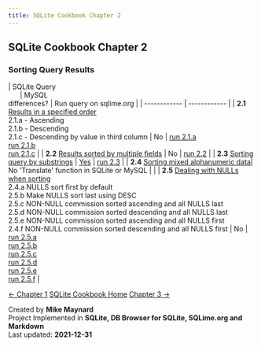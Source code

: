 ```yaml
---
title: SQLite Cookbook Chapter 2
---
```

## SQLite Cookbook Chapter 2

### Sorting Query Results

| SQLite Query &nbsp; &nbsp; &nbsp; &nbsp; &nbsp; &nbsp; &nbsp; &nbsp; &nbsp; &nbsp; &nbsp; &nbsp; &nbsp; &nbsp; &nbsp; &nbsp; &nbsp; &nbsp; &nbsp; &nbsp; &nbsp; &nbsp; &nbsp; &nbsp; &nbsp; &nbsp; &nbsp; &nbsp; &nbsp; &nbsp; &nbsp; &nbsp; &nbsp; &nbsp; &nbsp; &nbsp; &nbsp; &nbsp; &nbsp; &nbsp; &nbsp; &nbsp; &nbsp; &nbsp; &nbsp; &nbsp; &nbsp; &nbsp; &nbsp; &nbsp; &nbsp; &nbsp; &nbsp; &nbsp;      | MySQL<br>differences? | Run query on sqlime.org |
| ------------ | ------------ |
| **2.1** [Results in a specified order](https://github.com/bibliodatos/SQLite_Cookbook/blob/main/chapter_2/2.1.sql)<br>  2.1.a  - Ascending<br>  2.1.b - Descending<br>  2.1.c - Descending by value in third column | No | [run 2.1.a](https://sqlime.org/#gist:d4c9c5d7fde993304b59fdb51059701f)<br>[run 2.1.b](https://sqlime.org/#gist:6c6cc239ea780bd808948c2f6e8a02ed)<br>[run 2.1.c](https://sqlime.org/#gist:e5943e9e3bb4d1304d850e3693b48272) |
| **2.2** [Results sorted by multiple fields](https://github.com/bibliodatos/SQLite_Cookbook/blob/main/chapter_2/2.2.sql) | No | [run 2.2](https://sqlime.org/#gist:d0d5f1ff743bf98c628efc437c906102) |
| **2.3** [Sorting query by substrings](https://github.com/bibliodatos/SQLite_Cookbook/blob/main/chapter_2/2.3.sql) | [Yes](len.html) | [run 2.3](https://sqlime.org/#gist:bdcd7b9f6ba74a4704ae9a2ef8f0aaeb) |
| **2.4** [Sorting mixed alphanumeric data](https://github.com/bibliodatos/SQLite_Cookbook/blob/main/chapter_2/2.4.sql)| No 'Translate' function in SQLite or MySQL | |
| **2.5** [Dealing with NULLs when sorting](https://github.com/bibliodatos/SQLite_Cookbook/blob/main/chapter_2/2.5.sql)<br> 2.4.a NULLS sort first by default<br>2.5.b Make NULLS sort last using DESC<br>2.5.c NON-NULL commission sorted ascending and all NULLS last<br>2.5.d NON-NULL commission sorted descending and all NULLS last<br>2.5.e NON-NULL commission sorted ascending and all NULLS first<br>2.4.f NON-NULL commission sorted descending and all NULLS first | No | [run 2.5.a](https://sqlime.org/#gist:537dc372b70fcf51f7192026d99c32c1)<br>[run 2.5.b](https://sqlime.org/#gist:bf423fccfb569857aa1f41a016afeb42)<br>[run 2.5.c](https://sqlime.org/#gist:c68100f42a0a1bfc287110532709c13c)<br>[run 2.5.d](https://sqlime.org/#gist:2f501f93831e5c0167053f729ef5af04)<br>[run 2.5.e](https://sqlime.org/#gist:a2b938e47d56508a23292e56f98b259c)<br>[run 2.5.f](https://sqlime.org/#gist:60aab3298ea13305c87b4fa99b53b3f7) |

[← Chapter 1](chapter_1.html)  [SQLite Cookbook Home](./index.html)  [Chapter 3 →](chapter_3.html)


Created by **Mike Maynard**<br>
Project Implemented in **SQLite, DB Browser for SQLite, SQLime.org and Markdown**<br>
Last updated: **2021-12-31**
